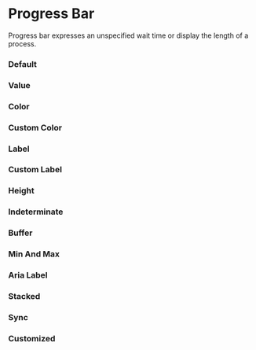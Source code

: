 # Progress Bar

Progress bar expresses an unspecified wait time or display the length of a process.

<Playground />

<Usage />

<Api />

<GlobalConfig />

<Examples />

### Default

<Example value="default" />

### Value

<Example value="value" />

### Color

<Example value="color" />

### Custom Color

<Example value="custom-color" />

### Label

<Example value="label" />

### Custom Label

<Example value="custom-label" />

### Height

<Example value="height" />

### Indeterminate

<Example value="indeterminate" />

### Buffer

<Example value="buffer" />

### Min And Max

<Example value="min-and-max" />

### Aria Label

<Example value="aria-label" />

### Stacked

<Example value="stacked" />

### Sync

<Example value="sync" />

### Customized

<Example value="customized" />

<LastModified />
